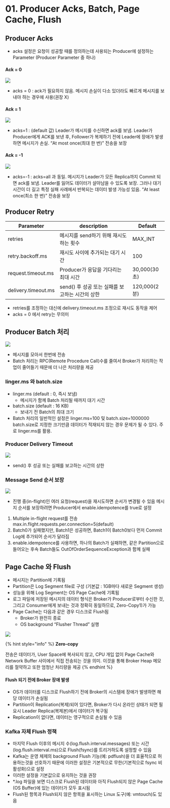 # 01. Producer Acks, Batch, Page Cache, Flush

## Producer Acks

* acks 설정은 요청이 성공할 때를 정의하는데 사용되는 Producer에 설정하는 Parameter (Producer Parameter 중 하나)

#### Ack = 0

![](<../../../.gitbook/assets/image (19).png>)

* acks = 0 : ack가 필요하지 않음. 메시지 손실이 다소 있더라도 빠르게 메시지를 보내야 하는 경우에 사용(권장 X)

#### Ack = 1

![](<../../../.gitbook/assets/image (45).png>)

* acks=1 : (default 값) Leader가 메시지를 수신하면 ack를 보냄. Leader가 Producer에게 ACK를 보낸 후, Follower가 복제하기 전에 Leader에 장애가 발생하면 메시지가 손실. “At most once(최대 한 번)” 전송을 보장

#### Ack = -1

![](<../../../.gitbook/assets/image (24).png>)

* acks=-1 : acks=all 과 동일. 메시지가 Leader가 모든 Replica까지 Commit 되면 ack를 보냄. Leader를 잃어도 데이터가 살아남을 수 있도록 보장. 그러나 대기 시간이 더 길고 특정 실패 사례에서 반복되는 데이터 발생 가능성 있음. “At least once(최소 한 번)” 전송을 보장

## Producer Retry

| Parameter           | description                    | Default     |
| ------------------- | ------------------------------ | ----------- |
| retries             | 메시지를 send하기 위해 재시도하는 횟수        | MAX\_INT    |
| retry.backoff.ms    | 재시도 사이에 추가되는 대기 시간             | 100         |
| request.timeout.ms  | Producer가 응답을 기다리는 최대 시간       | 30,000(30초) |
| delivery.timeout.ms | send() 후 성공 또는 실패를 보고하는 시간의 상한 | 120,000(2분) |

* retries를 조정하는 대신에 delivery.timeout.ms 조정으로 재시도 동작을 제어
* acks = 0 에서 retry는 무의미

## Producer Batch 처리

![](<../../../.gitbook/assets/image (34).png>)

* 메시지를 모아서 한번에 전송
* Batch 처리는 RPC(Remote Procedure Call)수를 줄여서 Broker가 처리하는 작업이 줄어들기 때문에 더 나은 처리량을 제공

### linger.ms 와 batch.size

* linger.ms (default : 0, 즉시 보냄)
  * 메시지가 함께 Batch 처리될 때까지 대기 시간
* batch.size (default : 16 KB)
  * 보내기 전 Batch의 최대 크기
* Batch 처리의 일반적인 설정은 linger.ms=100 및 batch.size=1000000 batch.size로 지정한 크기만큼 데이터가 적재되지 않는 경우 문제가 될 수 있다. 주로 linger.ms를 활용.

### Producer Delivery Timeout

![](<../../../.gitbook/assets/image (7).png>)

* send() 후 성공 또는 실패를 보고하는 시간의 상한

### Message Send 순서 보장

![](<../../../.gitbook/assets/image (35).png>)

* 진행 중(in-flight)인 여러 요청(request)을 재시도하면 순서가 변경될 수 있음 메시지 순서를 보장하려면 Producer에서 enable.idempotence를 true로 설정

1. Multiple in-flight request를 전송 max.in.flight.requests.per.connection=5(default)
2. Batch0가 실패했지만, Batch1은 성공하면, Batch1이 Batch0보다 먼저 Commit Log에 추가되어 순서가 달라짐
3. enable.idempotence를 사용하면, 하나의 Batch가 실패하면, 같은 Partition으로 들어오는 후속 Batch들도 OutOfOrderSequenceException과 함께 실패

## Page Cache 와 Flush

* 메시지는 Partition에 기록됨
* Partition은 Log Segment file로 구성 (기본값 : 1GB마다 새로운 Segment 생성)
* 성능을 위해 Log Segment는 OS Page Cache에 기록됨
* 로그 파일에 저장된 메시지의 데이터 형식은 Broker가 Producer로부터 수신한 것, 그리고 Consumer에게 보내는 것과 정확히 동일하므로, Zero-Copy1)가 가능
* Page Cache는 다음과 같은 경우 디스크로 Flush됨
  * Broker가 완전히 종료
  * OS background “Flusher Thread” 실행

![](<../../../.gitbook/assets/image (10).png>)

{% hint style="info" %}
**Zero-copy**&#x20;

전송은 데이터가, User Space에 복사되지 않고, CPU 개입 없이 Page Cache와 Network Buffer 사이에서 직접 전송되는 것을 의미. 이것을 통해 Broker Heap 메모리를 절약하고 또한 엄청난 처리량을 제공
{% endhint %}

#### Flush 되기 전에 Broker 장애 발생

* OS가 데이터를 디스크로 Flush하기 전에 Broker의 시스템에 장애가 발생하면 해당 데이터가 손실됨
* Partition이 Replication(복제)되어 있다면, Broker가 다시 온라인 상태가 되면 필요시 Leader Replica(복제본)에서 데이터가 복구됨
* Replication이 없다면, 데이터는 영구적으로 손실될 수 있음

### Kafka 자체 Flush 정책

* 마지막 Flush 이후의 메시지 수(log.flush.interval.messages) 또는 시간(log.flush.interval.ms)으로 Flush(fsync)를 트리거하도록 설정할 수 있음
* Kafka는 운영 체제의 background Flush 기능(예: pdflush)을 더 효율적으로 허용하는것을 선호하기 때문에 이러한 설정은 기본적으로 무한(기본적으로 fsync 비활성화)으로 설정
* 이러한 설정을 기본값으로 유지하는 것을 권장
* \*.log 파일을 보면 디스크로 Flush된 데이터와 아직 Flush되지 않은 Page Cache (OS Buffer)에 있는 데이터가 모두 표시됨
* Flush된 항목과 Flush되지 않은 항목을 표시하는 Linux 도구(예: vmtouch)도 있음
